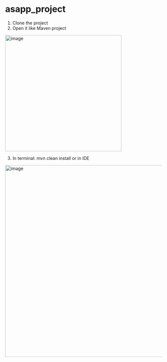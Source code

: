 # asapp_project

1. Clone the project
2. Open it like Maven project
<img width="374" alt="image" src="https://github.com/bagaevaelizabeth/asapp_project/assets/74375447/3df2684f-1bdb-45f2-9f30-95369bdd4638">

3. In terminal: mvn clean install
or in IDE
<img width="618" alt="image" src="https://github.com/bagaevaelizabeth/asapp_project/assets/74375447/9f731f84-b89c-4138-9375-791dbf8b4678">


   
